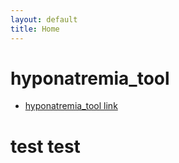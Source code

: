 ```yaml
---
layout: default
title: Home
---
```


# hyponatremia_tool
- [hyponatremia_tool link](https://liuian.github.io/pages-med-utils/hyponatremia_tool.html)

# test test